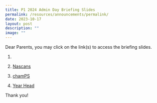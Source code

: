 ```yaml
---
title: P1 2024 Admin Day Briefing Slides
permalink: /resources/announcements/permalink/
date: 2023-10-17
layout: post
description: ""
image: ""
---
```

Dear Parents, you may click on the link(s) to access the briefing slides.

1) [](/files/Announcements/nascans%20scc.pdf)

1) [Nascans](https://drive.google.com/file/d/1_GdzHn90lL4ysF0KSm45-H2y0nNe1yBZ/view?usp=sharing)

2) [chamPS](https://drive.google.com/file/d/1aSIxYMldUDrEw2CWpehgFCdr9YROPn0c/view?usp=sharing)

3) [Year Head](https://drive.google.com/file/d/1W7fj0Vx-A6r1BHnW-AG9krgM3NXLyqPe/view?usp=sharing)

Thank you!